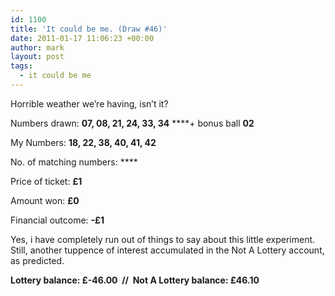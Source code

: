 ```yaml
---
id: 1100
title: 'It could be me. (Draw #46)'
date: 2011-01-17 11:06:23 +00:00
author: mark
layout: post
tags:
  - it could be me
---
```

Horrible weather we&#8217;re having, isn&#8217;t it?

Numbers drawn: **07, 08, 21, 24, 33, 34** ****+ bonus ball **02**

My Numbers: **18, 22, 38, 40, 41, 42**

No. of matching numbers: ****

Price of ticket: **£1**

Amount won: **£0**

Financial outcome: **-£1**

Yes, i have completely run out of things to say about this little experiment. Still, another tuppence of interest accumulated in the Not A Lottery account, as predicted.

**Lottery balance: £-46.00  //  Not A Lottery balance: £46.10**